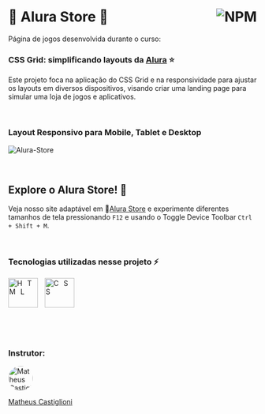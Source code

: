 # 🔸 Alura Store 🔸 <a href="https://github.com/Rodolfo-Sampaio/alura-store/blob/main/LICENSE"><img src="https://img.shields.io/npm/l/react" alt="NPM" align="right"></a>

Página de jogos desenvolvida durante o curso:
### CSS Grid: simplificando layouts da [Alura](https://cursos.alura.com.br/course/css-grid-layout/task/53548) ⭐
Este projeto foca na aplicação do CSS Grid e na responsividade para ajustar os layouts em diversos dispositivos, visando criar uma landing page para simular uma loja de jogos e aplicativos. 

<br>

### Layout Responsivo para Mobile, Tablet e Desktop
![Alura-Store](https://github.com/Rodolfo-Sampaio/alura-store/assets/96917363/3a6d574a-a67d-4b70-a12f-daaa15059384)


<br>

##  Explore o Alura Store! 👀

Veja nosso site adaptável em 🚩[Alura Store](https://alura-store-lyart.vercel.app/) e experimente diferentes tamanhos de tela pressionando `F12` e usando o Toggle Device Toolbar `Ctrl + Shift + M`.




<br>

### Tecnologias utilizadas nesse projeto ⚡
<span style="letter-spacing: 10px;" width="60px">
   <img src="https://skillicons.dev/icons?i=html" title="HTML" width="60px"/>
   <img src="https://skillicons.dev/icons?i=css" title="CSS" width="60px"/>
</span>

#

<br>

### Instrutor:

<a href="https://github.com/mahenrique94">
  <img src="https://avatars.githubusercontent.com/u/11684103?v=4&s=50" alt="Matheus Castiglioni" style="border-radius: 50%; width: 50px; height: 50px;">
</a>

[Matheus Castiglioni](https://github.com/mahenrique94)


